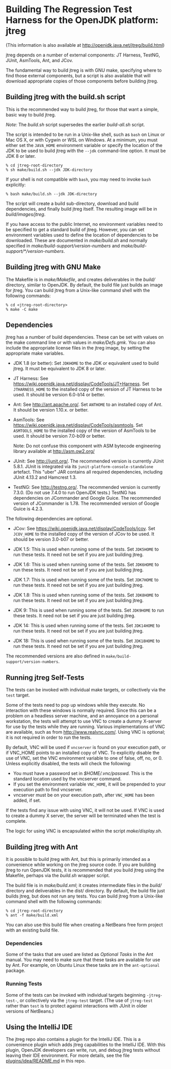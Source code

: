 # Building The Regression Test Harness for the OpenJDK platform: jtreg

(This information is also available at <http://openjdk.java.net/jtreg/build.html>)

jtreg depends on a number of external components:
    JT Harness, TestNG, JUnit, AsmTools, Ant, and JCov.

The fundamental way to build jtreg is with GNU make, specifying where to find
those external components, but a script is also available that will download
appropriate copies of those components before building jtreg.

## Building jtreg with the build.sh script

This is the recommended way to build jtreg, for those that want a simple,
basic way to build jtreg.

*Note:* The _build.sh_ script supersedes the earlier _build-all.sh_ script.

The script is intended to be run in a Unix-like shell, such as `bash` on Linux or
Mac OS X, or with Cygwin or WSL on Windows. At a minimum, you must either set
the `JAVA_HOME` environment variable or specify the location of the JDK to be
used to build jtreg with the `--jdk` command-line option. It must be JDK 8 or later.

    % cd jtreg-root-directory
    % sh make/build.sh --jdk JDK-directory

If your shell is not compatible with `bash`, you may need to invoke `bash` explicitly:

    % bash make/build.sh --jdk JDK-directory

The script will create a build sub-directory, download and build dependencies,
and finally build jtreg itself. The resulting image will be in
_build/images/jtreg_.

If you have access to the public Internet, no environment variables need to be
specified to get a standard build of jtreg. However, you can set environment
variables used to define the location of dependencies to be downloaded.
These are documented in _make/build.sh_ and normally  specified in
_make/build-support/version-numbers_ and _make/build-support/*/version-numbers_.

## Building jtreg with GNU Make

The Makefile is in _make/Makefile_, and creates deliverables in the _build/_
directory, similar to OpenJDK. By default, the build file just builds an image
for jtreg. You can build jtreg from a Unix-like command shell with the following
commands:

    % cd <jtreg-root-directory>
    % make -C make

## Dependencies

jtreg has a number of build dependencies. These can be set with values on the
make command line or with values in _make/Defs.gmk_. You can also include the
appropriate license files in the jtreg image, by setting the appropriate make
variables.

* JDK 1.8 (or better):
    Set `JDKHOME` to the JDK or equivalent used to build jtreg. It must be
    equivalent to JDK 8 or later.

* JT Harness:
    See <https://wiki.openjdk.java.net/display/CodeTools/JT+Harness>.
    Set `JTHARNESS_HOME` to the installed copy of the version of JT Harness to be
    used. It should be version 6.0-b14 or better.

* Ant:
    See <http://ant.apache.org/>. Set `ANTHOME` to an installed copy of Ant. It
    should be version 1.10.x. or better.

* AsmTools:
    See <https://wiki.openjdk.java.net/display/CodeTools/asmtools>.
    Set `ASMTOOLS_HOME` to the installed copy of the version of AsmTools to be
    used. It should be version 7.0-b09 or better.

    Note: Do not confuse this component with ASM bytecode engineering library
    available at <http://asm.ow2.org/>

* JUnit:
    See <http://junit.org/>. The recommended version is currently JUnit 5.8.1.
    JUnit is integrated via its `junit-platform-console-standalone` artefact.
    This "uber" JAR contains all required dependencies, including JUnit 4.13.2
    and Hamcrest 1.3.

* TestNG:
    See <http://testng.org/>. The recommended version is currently 7.3.0.
    (Do not use 7.4.0 to run OpenJDK tests.)
    TestNG has dependencies on JCommander and Google Guice.
    The recommended version of JCommander is 1.78.
    The recommended version of Google Guice is 4.2.3.

The following dependencies are optional.

* JCov:
    See <https://wiki.openjdk.java.net/display/CodeTools/jcov>.
    Set `JCOV_HOME` to the installed copy of the version of JCov to be used.
    It should be version 3.0-b07 or better.

* JDK 1.5:
    This is used when running some of the tests. Set `JDK5HOME` to run these
    tests. It need not be set if you are just building jtreg.

* JDK 1.6:
    This is used when running some of the tests. Set `JDK6HOME` to run these
    tests. It need not be set if you are just building jtreg.

* JDK 1.7:
    This is used when running some of the tests. Set `JDK7HOME` to run these
    tests. It need not be set if you are just building jtreg.

* JDK 1.8:
    This is used when running some of the tests. Set `JDK8HOME` to run these
    tests. It need not be set if you are just building jtreg.

* JDK 9:
    This is used when running some of the tests. Set `JDK9HOME` to run these
    tests. It need not be set if you are just building jtreg.

* JDK 14:
    This is used when running some of the tests. Set `JDK14HOME` to run these
    tests. It need not be set if you are just building jtreg.

* JDK 18:
  This is used when running some of the tests. Set `JDK18HOME` to run these
  tests. It need not be set if you are just building jtreg.

The recommended versions are also defined in `make/build-support/version-numbers`.

## Running jtreg Self-Tests

The tests can be invoked with individual make targets, or collectively via the
`test` target.

Some of the tests need to pop up windows while they execute. No interaction with
these windows is normally required. Since this can be a problem on a headless
server machine, and an annoyance on a personal workstation, the tests will
attempt to use VNC to create a dummy X-server for use by the tests while they
are running. Various implementations of VNC are available, such as from
<http://www.realvnc.com/>. Using VNC is optional; it is not required in order to
run the tests.

By default, VNC will be used if `vncserver` is found on your execution path, or
if VNC_HOME points to an installed copy of VNC. To explicitly disable the use of
VNC, set the VNC environment variable to one of false, off, no, or 0. Unless
explicitly disabled, the tests will check the following:

*   You must have a password set in _$HOME/.vnc/passwd_. This is the standard
    location used by the vncserver command.
*   If you set the environment variable `VNC_HOME`, it will be prepended to your
    execution path to find vncserver.
*   vncserver must be on your execution path, after `VNC_HOME` has been added,
    if set.

If the tests find any issue with using VNC, it will not be used. If VNC is used
to create a dummy X server, the server will be terminated when the test is
complete.

The logic for using VNC is encapsulated within the script _make/display.sh_.

## Building jtreg with Ant

It is possible to build jtreg with Ant, but this is primarily intended as a
convenience while working on the jtreg source code. If you are building jtreg
to run OpenJDK tests, it is recommended that you build jtreg using the Makefile,
perhaps via the _build.sh_ wrapper script.

The build file is in _make/build.xml_; it creates intermediate files in the _build/_
directory and deliverables in the dist/ directory. By default, the build file
just builds jtreg, but does not run any tests. You can build jtreg from a
Unix-like command shell with the following commands:

    % cd jtreg-root-directory
    % ant -f make/build.xml

You can also use this build file when creating a NetBeans free form project with
an existing build file.

### Dependencies

Some of the tasks that are used are listed as _Optional Tasks_ in the Ant
manual. You may need to make sure that these tasks are available for use by Ant.
For example, on Ubuntu Linux these tasks are in the `ant-optional` package.

### Running Tests

Some of the tests can be invoked with individual targets beginning
`-jtreg-test-`, or collectively via the `jtreg-test` target. (The use of
`jtreg-test` rather than `test` is to protect against interactions with JUnit in
older versions of NetBeans.)

## Using the IntelliJ IDE

The jtreg repo also contains a plugin for the IntelliJ IDE.
This is a convenience plugin which adds jtreg capabilities to the IntelliJ IDE.
With this plugin, OpenJDK developers can write, run, and debug jtreg tests
without leaving their IDE environment.  For more details, see the file
[plugins/idea/README.md](plugins/idea/README.md) in this repo.
